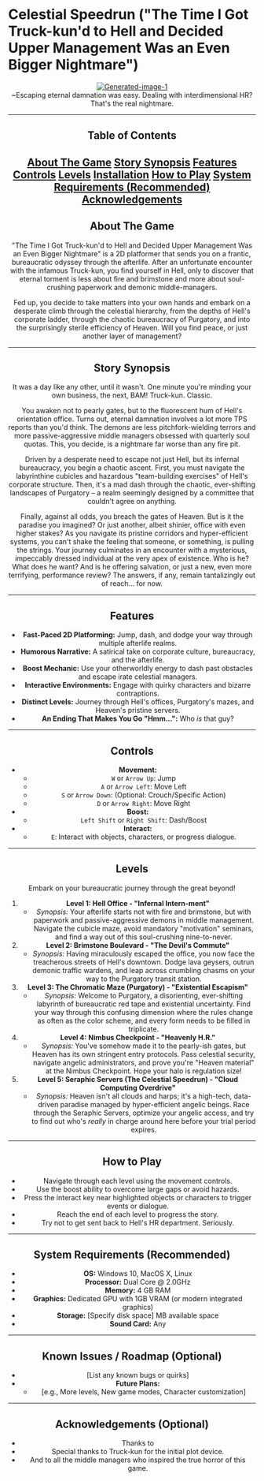 # Celestial Speedrun ("The Time I Got Truck-kun'd to Hell and Decided Upper Management Was an Even Bigger Nightmare")
<div align="center">
<a href="https://ibb.co/yFXqp8X1"><img src="https://i.ibb.co/60mF84mx/Generated-image-1.png" alt="Generated-image-1" border="0"></a>

<br>
~Escaping eternal damnation was easy. Dealing with interdimensional HR? That's the real nightmare.

---

## Table of Contents
  [About The Game](#about-the-game)
  [Story Synopsis](#story-synopsis)
  [Features](#features)
  [Controls](#controls)
  [Levels](#levels)
  [Installation](#installation)
  [How to Play](#how-to-play)
  [System Requirements (Recommended)](#system-requirements-recommended)
  [Acknowledgements](#acknowledgements) 
---

## About The Game

"The Time I Got Truck-kun'd to Hell and Decided Upper Management Was an Even Bigger Nightmare" is a 2D platformer that sends you on a frantic, bureaucratic odyssey through the afterlife. After an unfortunate encounter with the infamous Truck-kun, you find yourself in Hell, only to discover that eternal torment is less about fire and brimstone and more about soul-crushing paperwork and demonic middle-managers.

Fed up, you decide to take matters into your own hands and embark on a desperate climb through the celestial hierarchy, from the depths of Hell's corporate ladder, through the chaotic bureaucracy of Purgatory, and into the surprisingly sterile efficiency of Heaven. Will you find peace, or just another layer of management?

---

## Story Synopsis

It was a day like any other, until it wasn't. One minute you're minding your own business, the next, BAM! Truck-kun. Classic.

You awaken not to pearly gates, but to the fluorescent hum of Hell's orientation office. Turns out, eternal damnation involves a lot more TPS reports than you'd think. The demons are less pitchfork-wielding terrors and more passive-aggressive middle managers obsessed with quarterly soul quotas. This, you decide, is a nightmare far worse than any fire pit.

Driven by a desperate need to escape not just Hell, but its infernal bureaucracy, you begin a chaotic ascent. First, you must navigate the labyrinthine cubicles and hazardous "team-building exercises" of Hell's corporate structure. Then, it's a mad dash through the chaotic, ever-shifting landscapes of Purgatory – a realm seemingly designed by a committee that couldn't agree on anything.

Finally, against all odds, you breach the gates of Heaven. But is it the paradise you imagined? Or just another, albeit shinier, office with even higher stakes? As you navigate its pristine corridors and hyper-efficient systems, you can't shake the feeling that someone, or something, is pulling the strings. Your journey culminates in an encounter with a mysterious, impeccably dressed individual at the very apex of existence. Who is he? What does he want? And is he offering salvation, or just a new, even more terrifying, performance review? The answers, if any, remain tantalizingly out of reach... for now.

---

## Features

*   **Fast-Paced 2D Platforming:** Jump, dash, and dodge your way through multiple afterlife realms.
*   **Humorous Narrative:** A satirical take on corporate culture, bureaucracy, and the afterlife.
*   **Boost Mechanic:** Use your otherworldly energy to dash past obstacles and escape irate celestial managers.
*   **Interactive Environments:** Engage with quirky characters and bizarre contraptions.
*   **Distinct Levels:** Journey through Hell's offices, Purgatory's mazes, and Heaven's pristine servers.
*   **An Ending That Makes You Go "Hmm...":** Who *is* that guy?

---

## Controls

*   **Movement:**
    *   `W` or `Arrow Up`: Jump
    *   `A` or `Arrow Left`: Move Left
    *   `S` or `Arrow Down`: (Optional: Crouch/Specific Action)
    *   `D` or `Arrow Right`: Move Right
*   **Boost:**
    *   `Left Shift` or `Right Shift`: Dash/Boost
*   **Interact:**
    *   `E`: Interact with objects, characters, or progress dialogue.

---

## Levels

Embark on your bureaucratic journey through the great beyond!

1.  **Level 1: Hell Office - "Infernal Intern-ment"**
    *   *Synopsis:* Your afterlife starts not with fire and brimstone, but with paperwork and passive-aggressive demons in middle management. Navigate the cubicle maze, avoid mandatory "motivation" seminars, and find a way out of this soul-crushing nine-to-never.
2.  **Level 2: Brimstone Boulevard - "The Devil's Commute"**
    *   *Synopsis:* Having miraculously escaped the office, you now face the treacherous streets of Hell's downtown. Dodge lava geysers, outrun demonic traffic wardens, and leap across crumbling chasms on your way to the Purgatory transit station.
3.  **Level 3: The Chromatic Maze (Purgatory) - "Existential Escapism"**
    *   *Synopsis:* Welcome to Purgatory, a disorienting, ever-shifting labyrinth of bureaucratic red tape and existential uncertainty. Find your way through this confusing dimension where the rules change as often as the color scheme, and every form needs to be filled in triplicate.
4.  **Level 4: Nimbus Checkpoint - "Heavenly H.R."**
    *   *Synopsis:* You've somehow made it to the pearly-ish gates, but Heaven has its own stringent entry protocols. Pass celestial security, navigate angelic administrators, and prove you're "Heaven material" at the Nimbus Checkpoint. Hope your halo is regulation size!
5.  **Level 5: Seraphic Servers (The Celestial Speedrun) - "Cloud Computing Overdrive"**
    *   *Synopsis:* Heaven isn't all clouds and harps; it's a high-tech, data-driven paradise managed by hyper-efficient angelic beings. Race through the Seraphic Servers, optimize your angelic access, and try to find out who's *really* in charge around here before your trial period expires.

---

## How to Play

*   Navigate through each level using the movement controls.
*   Use the boost ability to overcome large gaps or avoid hazards.
*   Press the interact key near highlighted objects or characters to trigger events or dialogue.
*   Reach the end of each level to progress the story.
*   Try not to get sent back to Hell's HR department. Seriously.

---

## System Requirements (Recommended)

*   **OS:** Windows 10, MacOS X, Linux
*   **Processor:** Dual Core @ 2.0GHz
*   **Memory:** 4 GB RAM
*   **Graphics:** Dedicated GPU with 1GB VRAM (or modern integrated graphics)
*   **Storage:** [Specify disk space] MB available space
*   **Sound Card:** Any

---

## Known Issues / Roadmap (Optional)

*   [List any known bugs or quirks]
*   **Future Plans:**
    *   [e.g., More levels, New game modes, Character customization]

---

## Acknowledgements (Optional)

*   Thanks to 
*   Special thanks to Truck-kun for the initial plot device.
*   And to all the middle managers who inspired the true horror of this game.
